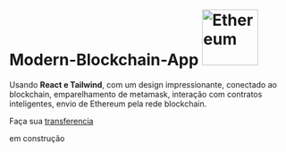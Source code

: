 # Modern-Blockchain-App <img src="https://user-images.githubusercontent.com/74227915/164668117-c6304d97-2a13-4013-b417-224861b14f86.svg" alt="Ethereum" style="height: 100px; width:100px;"/>
Usando **React e Tailwind**, com um design impressionante, conectado ao blockchain, emparelhamento de metamask, interação com contratos inteligentes, envio de Ethereum pela rede blockchain.


Faça sua [transferencia](https://modern-block-chain.000webhostapp.com/)

em construção
